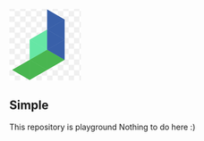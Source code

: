 ![logo](https://raw.githubusercontent.com/vchirikov/Simple/master/docs/img/logo_128.png)  

## Simple

This repository is playground
Nothing to do here :)

